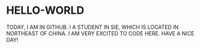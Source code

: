 # HELLO-WORLD
TODAY, I AM IN GITHUB.
I A STUDENT IN SIE, WHICH IS LOCATED IN NORTHEAST OF CHINA. 
I AM VERY EXCITED TO CODE HERE.
HAVE A NICE DAY!
